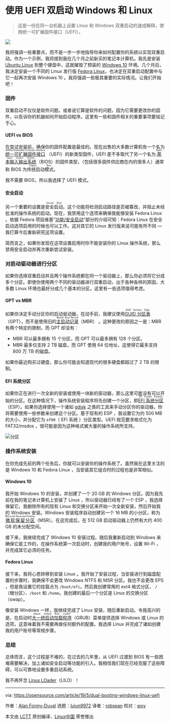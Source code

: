 [#]: collector: (lujun9972)
[#]: translator: (robsean)
[#]: reviewer: (wxy)
[#]: publisher: ( )
[#]: url: ( )
[#]: subject: (Dual booting Windows and Linux using UEFI)
[#]: via: (https://opensource.com/article/19/5/dual-booting-windows-linux-uefi)
[#]: author: (Alan Formy-Duval https://opensource.com/users/alanfdoss/users/ckrzen)

使用 UEFI 双启动 Windows 和 Linux
======

> 这是一份在同一台机器上设置 Linux 和 Windows 双重启动的速成解释，使用统一可扩展固件接口（UEFI）。

![](https://img.linux.net.cn/data/attachment/album/202012/06/101431eb02wvkk0nzkk5sw.jpg)

我将强调一些重要点，而不是一步一步地指导你来如何配置你的系统以实现双重启动。作为一个示例，我将提到我在几个月之前新买的笔记本计算机。我先是安装 [Ubuntu Linux][2] 到整个硬盘中，这就摧毁了预装的 [Windows 10][3] 环境。几个月后，我决定安装一个不同的 Linux 发行版 [Fedora Linux][4]，也决定在双重启动配置中与它一起再次安装 Windows 10 。我将强调一些极其重要的实际情况。让我们开始吧！

### 固件

双重启动不仅仅是软件问题。或者说它算是软件的问题，因为它需要更改你的固件，以告诉你的机器如何开始启动程序。这里有一些和固件相关的重要事项要铭记于心。

#### UEFI vs BIOS

在尝试安装前，确保你的固件配置是最佳的。现在出售的大多数计算机有一个名为 <ruby>[统一可扩展固件接口][5]<rt>Unified Extensible Firmware Interface</rt></ruby> （UEFI）的新类型固件，UEFI 差不多取代了另一个名为 <ruby>[基本输入输出系统][6]<rt>Basic Input Output System</rt></ruby>（BIOS）的固件类型，（包括很多固件供应商在内的很多人）通常称 BIOS 为<ruby>传统启动模式<rt>Legacy Boot</rt></ruby>。

我不需要 BIOS，所以我选择了 UEFI 模式。

#### 安全启动

另一个重要的设置是<ruby>安全启动<rt>Secure Boot</rt></ruby>。这个功能将检测启动路径是否被篡改，并阻止未经批准的操作系统的启动。现在，我禁用这个选项来确保我能够安装 Fedora Linux 。依据 Fedora 项目维基“[功能/安全启动][7]”部分的介绍可知：Fedora Linux 在安全启动选项启用的时候也可以工作。这对其它的 Linux 发行版来说可能有所不同 — 我打算今后重新研究这项设置。

简而言之，如果你发现在这项设置启用时你不能安装你的 Linux 操作系统，那么禁用安全启动并再次重新尝试安装。

### 对启动驱动器进行分区

如果你选择双重启动并且两个操作系统都在同一个驱动器上，那么你必须将它分成多个分区。即使你使用两个不同的驱动器进行双重启动，出于各种各样的原因，大多数 Linux 环境也最好分成几个基本的分区。这里有一些选项值得考虑。

#### GPT vs MBR

如果你决定手动分区你的启动驱动器，在动手前，我建议使用<ruby>[GUID 分区表][8]<rt>GUID Partition Table</rt></ruby>（GPT），而不是使用旧的<ruby>[主启动记录][9]<rt>Master Boot Record</rt></ruby>（MBR） 。这种更改的原因之一是：MBR 有两个特定的限制，而 GPT 却没有：

  * MBR 可以最多拥有 15 个分区，而 GPT 可以最多拥有 128 个分区。
  * MBR 最多仅支持 2 TB 磁盘，而 GPT 使用 64 位地址，这使得它最多支持 800 万 TB 的磁盘。

如果你最近购买过硬盘，那么你可能会知道现代的很多硬盘都超过了 2 TB 的限制。

#### EFI 系统分区

如果你正在进行一次全新的安装或使用一块新的驱动器，那么这里可能没有可以开始的分区。在这种情况下，操作系统安装程序将先创建一个分区，即<ruby>[EFI 系统分区][10]<rt>EFI System Partition</rt></ruby>（ESP）。如果你选择使用一个诸如 [gdisk][11] 之类的工具来手动分区你的驱动器，你将需要使用一些参数来创建这个分区。基于现有的 ESP ，我设置它为约 500 MB 的大小，并分配它为 `ef00`（ EFI 系统 ）分区类型。UEFI 规范要求格式化为 FAT32/msdos ，很可能是因为这种格式被大量的操作系统所支持。

![分区][12]

### 操作系统安装

在你完成先前的两个任务后，你就可以安装你的操作系统了。虽然我在这里关注的是 Windows 10 和 Fedora Linux ，当安装其它组合时的过程也是非常相似。

#### Windows 10

我开始 Windows 10 的安装，并创建了一个 20 GB 的 Windows 分区。因为我先前在我的笔记本计算机上安装了 Linux ，所以驱动器已经有了一个 ESP ，我选择保留它。我删除所有的现有 Linux 和交换分区来开始一次全新安装，然后开始我的 Windows 安装。Windows 安装程序自动创建另一个 16 MB 的小分区，称为 <ruby>[微软保留分区][13]<rt>Microsoft Reserved Partition</rt></ruby>（MSR）。在这完成后，在 512 GB 启动驱动器上仍然有大约 400 GB 的未分配空间。

接下来，我继续完成了 Windows 10 安装过程。随后我重新启动到 Windows 来确保它是工作的，在操作系统第一次启动时，创建我的用户账号，设置 Wi-Fi ，并完成其它必须的任务。

#### Fedora Linux

接下来，我将心思转移到安装 Linux 。我开始了安装过程，当安装进行到磁盘配置的步骤时，我确保不会更改 Windows NTFS 和 MSR 分区。我也不会更改 EPS ，但是我设置它的挂载点为 `/boot/efi`。然后我创建常用的 ext4 格式分区， `/`（根分区）、`/boot` 和 `/home`。我创建的最后一个分区是 Linux 的交换分区（swap）。

像安装 Windows 一样，我继续完成了 Linux 安装，随后重新启动。令我高兴的是，在启动时<ruby>[大一统启动加载程序][14]<rt>GRand Unified Boot Loader</rt></ruby>（GRUB）菜单提供选择 Windows 或 Linux 的选项，这意味着我不需要再做任何额外的配置。我选择 Linux 并完成了诸如创建我的用户账号等常规步骤。

### 总结

总体而言，这个过程是不难的，在过去的几年里，从 UEFI 过渡到 BIOS 有一些困难需要解决，加上诸如安全启动等功能的引入。我相信我们现在已经克服了这些障碍，可以可靠地设置多重启动系统。

我不再怀念 [Linux LOader][15]（LILO）！

--------------------------------------------------------------------------------

via: https://opensource.com/article/19/5/dual-booting-windows-linux-uefi

作者：[Alan Formy-Duval][a]
选题：[lujun9972][b]
译者：[robsean](https://github.com/robsean)
校对：[wxy](https://github.com/wxy)

本文由 [LCTT](https://github.com/LCTT/TranslateProject) 原创编译，[Linux中国](https://linux.cn/) 荣誉推出

[a]: https://opensource.com/users/alanfdoss/users/ckrzen
[b]: https://github.com/lujun9972
[1]: https://opensource.com/sites/default/files/styles/image-full-size/public/lead-images/linux_keyboard_desktop.png?itok=I2nGw78_ (Linux keys on the keyboard for a desktop computer)
[2]: https://www.ubuntu.com
[3]: https://www.microsoft.com/en-us/windows
[4]: https://getfedora.org
[5]: https://en.wikipedia.org/wiki/Unified_Extensible_Firmware_Interface
[6]: https://en.wikipedia.org/wiki/BIOS
[7]: https://fedoraproject.org/wiki/Features/SecureBoot
[8]: https://en.wikipedia.org/wiki/GUID_Partition_Table
[9]: https://en.wikipedia.org/wiki/Master_boot_record
[10]: https://en.wikipedia.org/wiki/EFI_system_partition
[11]: https://sourceforge.net/projects/gptfdisk/
[12]: /sites/default/files/u216961/gdisk_screenshot_s.png
[13]: https://en.wikipedia.org/wiki/Microsoft_Reserved_Partition
[14]: https://en.wikipedia.org/wiki/GNU_GRUB
[15]: https://en.wikipedia.org/wiki/LILO_(boot_loader)
